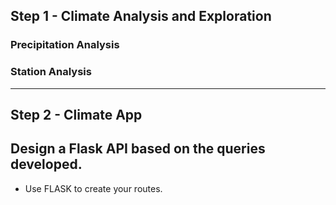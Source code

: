 ## Step 1 - Climate Analysis and Exploration
### Precipitation Analysis
### Station Analysis
- - -
## Step 2 - Climate App
## Design a Flask API based on the queries developed.
* Use FLASK to create your routes.